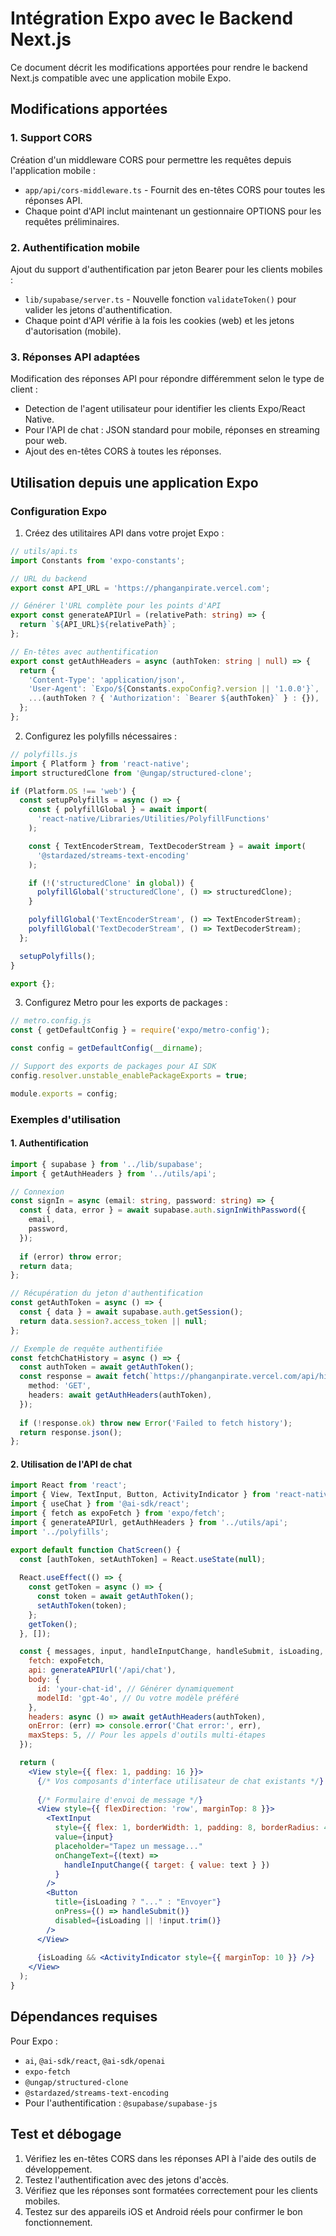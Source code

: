 # Intégration Expo avec le Backend Next.js

Ce document décrit les modifications apportées pour rendre le backend Next.js compatible avec une application mobile Expo.

## Modifications apportées

### 1. Support CORS

Création d'un middleware CORS pour permettre les requêtes depuis l'application mobile :
- `app/api/cors-middleware.ts` - Fournit des en-têtes CORS pour toutes les réponses API.
- Chaque point d'API inclut maintenant un gestionnaire OPTIONS pour les requêtes préliminaires.

### 2. Authentification mobile

Ajout du support d'authentification par jeton Bearer pour les clients mobiles :
- `lib/supabase/server.ts` - Nouvelle fonction `validateToken()` pour valider les jetons d'authentification.
- Chaque point d'API vérifie à la fois les cookies (web) et les jetons d'autorisation (mobile).

### 3. Réponses API adaptées

Modification des réponses API pour répondre différemment selon le type de client :
- Detection de l'agent utilisateur pour identifier les clients Expo/React Native.
- Pour l'API de chat : JSON standard pour mobile, réponses en streaming pour web.
- Ajout des en-têtes CORS à toutes les réponses.

## Utilisation depuis une application Expo

### Configuration Expo

1. Créez des utilitaires API dans votre projet Expo :

```typescript
// utils/api.ts
import Constants from 'expo-constants';

// URL du backend 
export const API_URL = 'https://phanganpirate.vercel.com';

// Générer l'URL complète pour les points d'API
export const generateAPIUrl = (relativePath: string) => {
  return `${API_URL}${relativePath}`;
};

// En-têtes avec authentification
export const getAuthHeaders = async (authToken: string | null) => {
  return {
    'Content-Type': 'application/json',
    'User-Agent': `Expo/${Constants.expoConfig?.version || '1.0.0'}`,
    ...(authToken ? { 'Authorization': `Bearer ${authToken}` } : {}),
  };
};
```

2. Configurez les polyfills nécessaires :

```javascript
// polyfills.js
import { Platform } from 'react-native';
import structuredClone from '@ungap/structured-clone';

if (Platform.OS !== 'web') {
  const setupPolyfills = async () => {
    const { polyfillGlobal } = await import(
      'react-native/Libraries/Utilities/PolyfillFunctions'
    );

    const { TextEncoderStream, TextDecoderStream } = await import(
      '@stardazed/streams-text-encoding'
    );

    if (!('structuredClone' in global)) {
      polyfillGlobal('structuredClone', () => structuredClone);
    }

    polyfillGlobal('TextEncoderStream', () => TextEncoderStream);
    polyfillGlobal('TextDecoderStream', () => TextDecoderStream);
  };

  setupPolyfills();
}

export {};
```

3. Configurez Metro pour les exports de packages :

```javascript
// metro.config.js
const { getDefaultConfig } = require('expo/metro-config');

const config = getDefaultConfig(__dirname);

// Support des exports de packages pour AI SDK
config.resolver.unstable_enablePackageExports = true;

module.exports = config;
```

### Exemples d'utilisation

#### 1. Authentification

```typescript
import { supabase } from '../lib/supabase';
import { getAuthHeaders } from '../utils/api';

// Connexion
const signIn = async (email: string, password: string) => {
  const { data, error } = await supabase.auth.signInWithPassword({
    email,
    password,
  });
  
  if (error) throw error;
  return data;
};

// Récupération du jeton d'authentification
const getAuthToken = async () => {
  const { data } = await supabase.auth.getSession();
  return data.session?.access_token || null;
};

// Exemple de requête authentifiée
const fetchChatHistory = async () => {
  const authToken = await getAuthToken();
  const response = await fetch(`https://phanganpirate.vercel.com/api/history`, {
    method: 'GET',
    headers: await getAuthHeaders(authToken),
  });
  
  if (!response.ok) throw new Error('Failed to fetch history');
  return response.json();
};
```

#### 2. Utilisation de l'API de chat

```jsx
import React from 'react';
import { View, TextInput, Button, ActivityIndicator } from 'react-native';
import { useChat } from '@ai-sdk/react';
import { fetch as expoFetch } from 'expo/fetch';
import { generateAPIUrl, getAuthHeaders } from '../utils/api';
import '../polyfills';

export default function ChatScreen() {
  const [authToken, setAuthToken] = React.useState(null);
  
  React.useEffect(() => {
    const getToken = async () => {
      const token = await getAuthToken();
      setAuthToken(token);
    };
    getToken();
  }, []);

  const { messages, input, handleInputChange, handleSubmit, isLoading, error } = useChat({
    fetch: expoFetch,
    api: generateAPIUrl('/api/chat'),
    body: {
      id: 'your-chat-id', // Générer dynamiquement
      modelId: 'gpt-4o', // Ou votre modèle préféré
    },
    headers: async () => await getAuthHeaders(authToken),
    onError: (err) => console.error('Chat error:', err),
    maxSteps: 5, // Pour les appels d'outils multi-étapes
  });

  return (
    <View style={{ flex: 1, padding: 16 }}>
      {/* Vos composants d'interface utilisateur de chat existants */}
      
      {/* Formulaire d'envoi de message */}
      <View style={{ flexDirection: 'row', marginTop: 8 }}>
        <TextInput
          style={{ flex: 1, borderWidth: 1, padding: 8, borderRadius: 4 }}
          value={input}
          placeholder="Tapez un message..."
          onChangeText={(text) => 
            handleInputChange({ target: { value: text } })
          }
        />
        <Button
          title={isLoading ? "..." : "Envoyer"}
          onPress={() => handleSubmit()}
          disabled={isLoading || !input.trim()}
        />
      </View>
      
      {isLoading && <ActivityIndicator style={{ marginTop: 10 }} />}
    </View>
  );
}
```

## Dépendances requises

Pour Expo :
- `ai`, `@ai-sdk/react`, `@ai-sdk/openai` 
- `expo-fetch`
- `@ungap/structured-clone`
- `@stardazed/streams-text-encoding`
- Pour l'authentification : `@supabase/supabase-js`

## Test et débogage

1. Vérifiez les en-têtes CORS dans les réponses API à l'aide des outils de développement.
2. Testez l'authentification avec des jetons d'accès.
3. Vérifiez que les réponses sont formatées correctement pour les clients mobiles.
4. Testez sur des appareils iOS et Android réels pour confirmer le bon fonctionnement. 